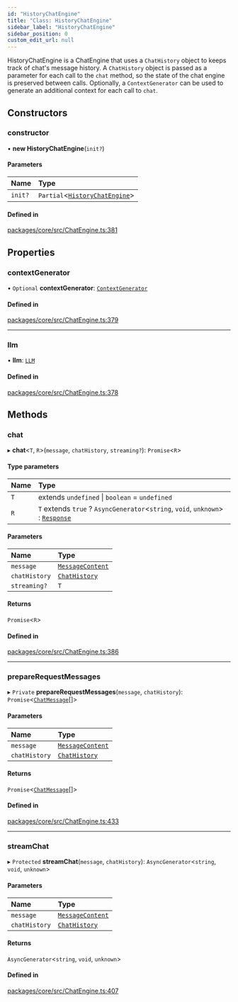 ```yaml
---
id: "HistoryChatEngine"
title: "Class: HistoryChatEngine"
sidebar_label: "HistoryChatEngine"
sidebar_position: 0
custom_edit_url: null
---
```


HistoryChatEngine is a ChatEngine that uses a `ChatHistory` object
to keeps track of chat's message history.
A `ChatHistory` object is passed as a parameter for each call to the `chat` method,
so the state of the chat engine is preserved between calls.
Optionally, a `ContextGenerator` can be used to generate an additional context for each call to `chat`.

## Constructors

### constructor

• **new HistoryChatEngine**(`init?`)

#### Parameters

| Name    | Type                                                    |
| :------ | :------------------------------------------------------ |
| `init?` | `Partial`<[`HistoryChatEngine`](HistoryChatEngine.md)\> |

#### Defined in

[packages/core/src/ChatEngine.ts:381](https://github.com/run-llama/LlamaIndexTS/blob/3552de1/packages/core/src/ChatEngine.ts#L381)

## Properties

### contextGenerator

• `Optional` **contextGenerator**: [`ContextGenerator`](../interfaces/ContextGenerator.md)

#### Defined in

[packages/core/src/ChatEngine.ts:379](https://github.com/run-llama/LlamaIndexTS/blob/3552de1/packages/core/src/ChatEngine.ts#L379)

---

### llm

• **llm**: [`LLM`](../interfaces/LLM.md)

#### Defined in

[packages/core/src/ChatEngine.ts:378](https://github.com/run-llama/LlamaIndexTS/blob/3552de1/packages/core/src/ChatEngine.ts#L378)

## Methods

### chat

▸ **chat**<`T`, `R`\>(`message`, `chatHistory`, `streaming?`): `Promise`<`R`\>

#### Type parameters

| Name | Type                                                                                            |
| :--- | :---------------------------------------------------------------------------------------------- |
| `T`  | extends `undefined` \| `boolean` = `undefined`                                                  |
| `R`  | `T` extends `true` ? `AsyncGenerator`<`string`, `void`, `unknown`\> : [`Response`](Response.md) |

#### Parameters

| Name          | Type                                          |
| :------------ | :-------------------------------------------- |
| `message`     | [`MessageContent`](../#messagecontent)        |
| `chatHistory` | [`ChatHistory`](../interfaces/ChatHistory.md) |
| `streaming?`  | `T`                                           |

#### Returns

`Promise`<`R`\>

#### Defined in

[packages/core/src/ChatEngine.ts:386](https://github.com/run-llama/LlamaIndexTS/blob/3552de1/packages/core/src/ChatEngine.ts#L386)

---

### prepareRequestMessages

▸ `Private` **prepareRequestMessages**(`message`, `chatHistory`): `Promise`<[`ChatMessage`](../interfaces/ChatMessage.md)[]\>

#### Parameters

| Name          | Type                                          |
| :------------ | :-------------------------------------------- |
| `message`     | [`MessageContent`](../#messagecontent)        |
| `chatHistory` | [`ChatHistory`](../interfaces/ChatHistory.md) |

#### Returns

`Promise`<[`ChatMessage`](../interfaces/ChatMessage.md)[]\>

#### Defined in

[packages/core/src/ChatEngine.ts:433](https://github.com/run-llama/LlamaIndexTS/blob/3552de1/packages/core/src/ChatEngine.ts#L433)

---

### streamChat

▸ `Protected` **streamChat**(`message`, `chatHistory`): `AsyncGenerator`<`string`, `void`, `unknown`\>

#### Parameters

| Name          | Type                                          |
| :------------ | :-------------------------------------------- |
| `message`     | [`MessageContent`](../#messagecontent)        |
| `chatHistory` | [`ChatHistory`](../interfaces/ChatHistory.md) |

#### Returns

`AsyncGenerator`<`string`, `void`, `unknown`\>

#### Defined in

[packages/core/src/ChatEngine.ts:407](https://github.com/run-llama/LlamaIndexTS/blob/3552de1/packages/core/src/ChatEngine.ts#L407)
